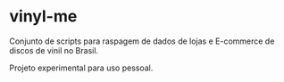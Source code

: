 # vinyl-me

Conjunto de scripts para raspagem de dados de lojas e E-commerce de discos de vinil no Brasil.

Projeto experimental para uso pessoal. 
